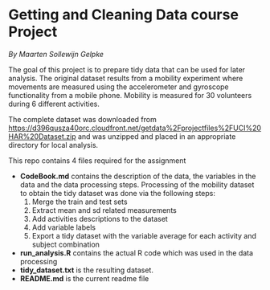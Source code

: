 # Getting and Cleaning Data course Project
*By Maarten Sollewijn Gelpke*

The goal of this project is to prepare tidy data that can be used for later analysis.
The original dataset results from a mobility experiment where movements are measured using the accelerometer and gyroscope functionality from a mobile phone. Mobility is measured for 30 volunteers during 6 different activities.

The complete dataset was downloaded from https://d396qusza40orc.cloudfront.net/getdata%2Fprojectfiles%2FUCI%20HAR%20Dataset.zip and was unzipped and placed in an appropriate directory for local analysis.

This repo contains 4 files required for the assignment
- **CodeBook.md** contains the description of the data, the variables in the data and the data  processing steps. Processing of the mobility dataset to obtain the tidy dataset was done via the following steps:
  1. Merge the train and test sets
  2. Extract mean and sd related measurements
  3. Add activities descriptions to the dataset
  4. Add variable labels
  5. Export a tidy dataset with the variable average for each activity and subject combination
- **run_analysis.R** contains the actual R code which was used in the data processing
- **tidy_dataset.txt** is the resulting dataset. 
- **README.md** is the current readme file



